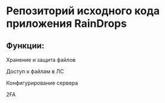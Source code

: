 <h1 allign=center> Репозиторий исходного кода приложения RainDrops</h1>

<h2 allign=right>Функции:</h2>
<p>Хранение и защита файлов</p>
<p>Доступ к файлам в ЛС</p>
<p>Конфигурирование сервера</p>
<p>2FA</p>

